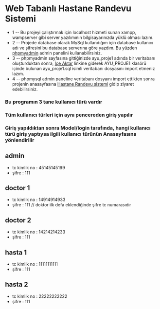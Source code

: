 # Web Tabanlı Hastane Randevu Sistemi

- 1 -- Bu projeyi çalıştırmak için localhost hizmeti sunan xampp, wampserver gibi server yazılımının bilgisayarınızda yüklü olması lazım.
- 2 -- Projede database olarak MySql kullandığım için database kullanıcı adı ve şifresini bu database serverına göre yazdım. Bu yüzden [phpmyadmin](http://localhost/phpmyadmin/) admin panelini kullanabilirsiniz. 
- 3 -- phpmyadmin sayfasına gittiğinizde ayu_proje1 adında bir veritabanı oluşturduktan sonra, [İçe Aktar](http://localhost/phpmyadmin/index.php?route=/server/import) linkine giderek AYU_PROJE1 klasörü içinde bulunan ayu_proje1.sql isimli veritabanı dosyasını import etmeniz lazım.
- 4 -- phpmysql admin paneline veritabanı dosyaını import ettikten sonra projenin anasayfasına [Hastane Randevu sistemi](http://localhost/AYU_PROJE1/) gidip ziyaret edebilirsiniz.


### Bu programın 3 tane kullanıcı türü vardır
### Tüm kullanıcı türleri için aynı pencereden giriş yapılır 
### Giriş yapıldıktan sonra Model/login tarafında, hangi kullanıcı türü giriş yaptıysa ilgili kullanıcı türünün Anasayfasına yönlendirilir

## admin 
- tc kimlik no : 45145145199
- şifre : 111


## doctor 1
- tc kimlik no : 14914914933
- şifre : 111   // doktor ilk defa eklendiğinde şifre tc numarasıdır

## doctor 2
- tc kimlik no : 14214214233
- şifre : 111

## hasta 1 
- tc kimlik no : 11111111111
- şifre : 111

## hasta 2 
- tc kimlik no : 22222222222
- şifre : 111